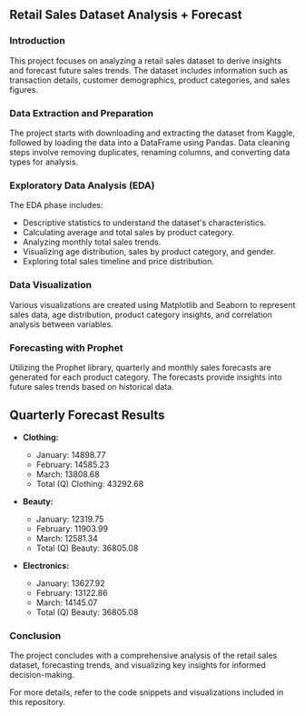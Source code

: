 ## Retail Sales Dataset Analysis + Forecast

### Introduction
This project focuses on analyzing a retail sales dataset to derive insights and forecast future sales trends. The dataset includes information such as transaction details, customer demographics, product categories, and sales figures.

### Data Extraction and Preparation
The project starts with downloading and extracting the dataset from Kaggle, followed by loading the data into a DataFrame using Pandas. Data cleaning steps involve removing duplicates, renaming columns, and converting data types for analysis.

### Exploratory Data Analysis (EDA)
The EDA phase includes:
- Descriptive statistics to understand the dataset's characteristics.
- Calculating average and total sales by product category.
- Analyzing monthly total sales trends.
- Visualizing age distribution, sales by product category, and gender.
- Exploring total sales timeline and price distribution.

### Data Visualization
Various visualizations are created using Matplotlib and Seaborn to represent sales data, age distribution, product category insights, and correlation analysis between variables.

### Forecasting with Prophet
Utilizing the Prophet library, quarterly and monthly sales forecasts are generated for each product category. The forecasts provide insights into future sales trends based on historical data.

## Quarterly Forecast Results

- **Clothing:**
  - January: 14898.77
  - February: 14585.23
  - March: 13808.68
  - Total (Q) Clothing: 43292.68

- **Beauty:**
  - January: 12319.75
  - February: 11903.99
  - March: 12581.34
  - Total (Q) Beauty: 36805.08

- **Electronics:**
  - January: 13627.92
  - February: 13122.86
  - March: 14145.07
  - Total (Q) Beauty: 36805.08

### Conclusion
The project concludes with a comprehensive analysis of the retail sales dataset, forecasting trends, and visualizing key insights for informed decision-making.

For more details, refer to the code snippets and visualizations included in this repository.
